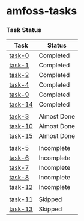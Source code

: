 # amfoss-tasks

### Task Status

| Task | Status |
|---------|-----|
| <a href="https://github.com/nikhilraj44/amfoss-tasks/tree/main/task-0"> task-0 </a> | Completed |
| <a href="https://github.com/nikhilraj44/amfoss-tasks/tree/main/task-1"> task-1 </a> | Completed |
| <a href="https://github.com/nikhilraj44/amfoss-tasks/tree/main/task-2"> task-2 </a> | Completed |
| <a href="https://github.com/nikhilraj44/amfoss-tasks/tree/main/task-4"> task-4 </a> | Completed |
| <a href="https://github.com/nikhilraj44/amfoss-tasks/tree/main/task-9"> task-9 </a> | Completed |
| <a href="https://github.com/nikhilraj44/amfoss-tasks/tree/main/task-14"> task-14 </a> | Completed |
| | |
| <a href="https://github.com/nikhilraj44/amfoss-tasks/tree/main/task-3"> task-3 </a> | Almost Done |
| <a href="https://github.com/nikhilraj44/amfoss-tasks/tree/main/task-10"> task-10 </a> | Almost Done |
| <a href="https://github.com/nikhilraj44/amfoss-tasks/blob/main/task-15"> task-15 </a> | Almost Done |
| | |
| <a href="https://github.com/nikhilraj44/amfoss-tasks/tree/main/task-5"> task-5 </a> | Incomplete |
| <a href="https://github.com/nikhilraj44/amfoss-tasks/tree/main/task-6"> task-6 </a> | Incomplete |
| <a href="https://github.com/nikhilraj44/amfoss-tasks/tree/main/task-7"> task-7 </a> | Incomplete |
| <a href="https://github.com/nikhilraj44/amfoss-tasks/tree/main/task-8"> task-8 </a> | Incomplete |
| <a href="https://github.com/nikhilraj44/amfoss-tasks/tree/main/task-12"> task-12 </a> | Incomplete |
| | |
| <a href="https://github.com/nikhilraj44/amfoss-tasks/tree/main/task-11"> task-11 </a> |    Skipped |
| <a href="https://github.com/nikhilraj44/amfoss-tasks/tree/main/task-13"> task-13 </a> |    Skipped |



